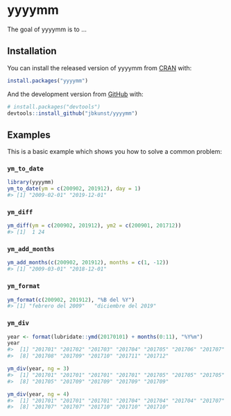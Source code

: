 
<!-- README.md is generated from README.Rmd. Please edit that file -->

# yyyymm

<!-- badges: start -->

<!-- badges: end -->

The goal of yyyymm is to …

## Installation

You can install the released version of yyyymm from
[CRAN](https://CRAN.R-project.org) with:

``` r
install.packages("yyyymm")
```

And the development version from [GitHub](https://github.com/) with:

``` r
# install.packages("devtools")
devtools::install_github("jbkunst/yyyymm")
```

## Examples

This is a basic example which shows you how to solve a common problem:

### `ym_to_date`

``` r
library(yyyymm)
ym_to_date(ym = c(200902, 201912), day = 1)
#> [1] "2009-02-01" "2019-12-01"
```

### `ym_diff`

``` r
ym_diff(ym = c(200902, 201912), ym2 = c(200901, 201712))
#> [1]  1 24
```

### `ym_add_months`

``` r
ym_add_months(c(200902, 201912), months = c(1, -12))
#> [1] "2009-03-01" "2018-12-01"
```

### `ym_format`

``` r
ym_format(c(200902, 201912), "%B del %Y")
#> [1] "febrero del 2009"   "diciembre del 2019"
```

### `ym_div`

``` r
year <- format(lubridate::ymd(20170101) + months(0:11), "%Y%m")
year
#>  [1] "201701" "201702" "201703" "201704" "201705" "201706" "201707"
#>  [8] "201708" "201709" "201710" "201711" "201712"

ym_div(year, ng = 3)
#>  [1] "201701" "201701" "201701" "201701" "201705" "201705" "201705"
#>  [8] "201705" "201709" "201709" "201709" "201709"

ym_div(year, ng = 4)
#>  [1] "201701" "201701" "201701" "201704" "201704" "201704" "201707"
#>  [8] "201707" "201707" "201710" "201710" "201710"
```
